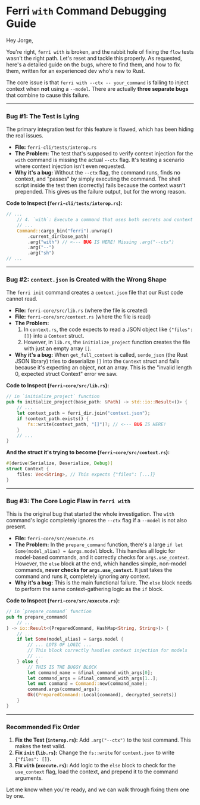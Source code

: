 # Ferri `with` Command Debugging Guide

Hey Jorge,

You're right, `ferri with` is broken, and the rabbit hole of fixing the `flow` tests wasn't the right path. Let's reset and tackle this properly. As requested, here's a detailed guide on the bugs, where to find them, and how to fix them, written for an experienced dev who's new to Rust.

The core issue is that `ferri with --ctx -- your_command` is failing to inject context when **not** using a `--model`. There are actually **three separate bugs** that combine to cause this failure.

---

### Bug #1: The Test is Lying

The primary integration test for this feature is flawed, which has been hiding the real issues.

-   **File:** `ferri-cli/tests/interop.rs`
-   **The Problem:** The test that's supposed to verify context injection for the `with` command is missing the actual `--ctx` flag. It's testing a scenario where context injection isn't even requested.
-   **Why it's a bug:** Without the `--ctx` flag, the command runs, finds no context, and "passes" by simply executing the command. The shell script inside the test then (correctly) fails because the context wasn't prepended. This gives us the failure output, but for the wrong reason.

**Code to Inspect (`ferri-cli/tests/interop.rs`):**

```rust
// ...
    // 4. `with`: Execute a command that uses both secrets and context
    // ...
    Command::cargo_bin("ferri").unwrap()
        .current_dir(base_path)
        .arg("with") // <--- BUG IS HERE! Missing .arg("--ctx")
        .arg("--")
        .arg("sh")
// ...
```

---

### Bug #2: `context.json` is Created with the Wrong Shape

The `ferri init` command creates a `context.json` file that our Rust code cannot read.

-   **File:** `ferri-core/src/lib.rs` (where the file is created)
-   **File:** `ferri-core/src/context.rs` (where the file is read)
-   **The Problem:**
    1.  In `context.rs`, the code expects to read a JSON object like `{"files": []}` into a `Context` struct.
    2.  However, in `lib.rs`, the `initialize_project` function creates the file with just an empty array `[]`.
-   **Why it's a bug:** When `get_full_context` is called, `serde_json` (the Rust JSON library) tries to deserialize `[]` into the `Context` struct and fails because it's expecting an object, not an array. This is the "invalid length 0, expected struct Context" error we saw.

**Code to Inspect (`ferri-core/src/lib.rs`):**

```rust
// in `initialize_project` function
pub fn initialize_project(base_path: &Path) -> std::io::Result<()> {
    // ...
    let context_path = ferri_dir.join("context.json");
    if !context_path.exists() {
        fs::write(context_path, "[]")?; // <--- BUG IS HERE!
    }
    // ...
}
```

**And the struct it's trying to become (`ferri-core/src/context.rs`):**

```rust
#[derive(Serialize, Deserialize, Debug)]
struct Context {
    files: Vec<String>, // This expects {"files": [...]}
}
```

---

### Bug #3: The Core Logic Flaw in `ferri with`

This is the original bug that started the whole investigation. The `with` command's logic completely ignores the `--ctx` flag if a `--model` is not also present.

-   **File:** `ferri-core/src/execute.rs`
-   **The Problem:** In the `prepare_command` function, there's a large `if let Some(model_alias) = &args.model` block. This handles all logic for model-based commands, and it correctly checks for `args.use_context`. However, the `else` block at the end, which handles simple, non-model commands, **never checks for `args.use_context`**. It just takes the command and runs it, completely ignoring any context.
-   **Why it's a bug:** This is the main functional failure. The `else` block needs to perform the same context-gathering logic as the `if` block.

**Code to Inspect (`ferri-core/src/execute.rs`):**

```rust
// in `prepare_command` function
pub fn prepare_command(
    // ...
) -> io::Result<(PreparedCommand, HashMap<String, String>)> {
    // ...
    if let Some(model_alias) = &args.model {
        // ... LOTS OF LOGIC ...
        // This block correctly handles context injection for models
        // ...
    } else {
        // THIS IS THE BUGGY BLOCK
        let command_name = &final_command_with_args[0];
        let command_args = &final_command_with_args[1..];
        let mut command = Command::new(command_name);
        command.args(command_args);
        Ok((PreparedCommand::Local(command), decrypted_secrets))
    }
}
```

---

### Recommended Fix Order

1.  **Fix the Test (`interop.rs`):** Add `.arg("--ctx")` to the test command. This makes the test valid.
2.  **Fix `init` (`lib.rs`):** Change the `fs::write` for `context.json` to write `{"files": []}`.
3.  **Fix `with` (`execute.rs`):** Add logic to the `else` block to check for the `use_context` flag, load the context, and prepend it to the command arguments.

Let me know when you're ready, and we can walk through fixing them one by one.
# 